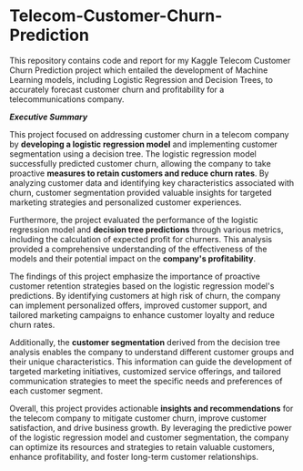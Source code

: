 # Telecom-Customer-Churn-Prediction
This repository contains code and report for my Kaggle Telecom Customer Churn Prediction project which entailed the development of Machine Learning models, including Logistic Regression and Decision Trees, to accurately forecast customer churn and profitability for a telecommunications company.

_**Executive Summary**_

This project focused on addressing customer churn in a telecom company by **developing a logistic 
regression model** and implementing customer segmentation using a decision tree. The logistic 
regression model successfully predicted customer churn, allowing the company to take proactive 
**measures to retain customers and reduce churn rates**. By analyzing customer data and identifying 
key characteristics associated with churn, customer segmentation provided valuable insights for 
targeted marketing strategies and personalized customer experiences.

Furthermore, the project evaluated the performance of the logistic regression model and **decision 
tree predictions** through various metrics, including the calculation of expected profit for churners. 
This analysis provided a comprehensive understanding of the effectiveness of the models and their 
potential impact on the **company's profitability**.

The findings of this project emphasize the importance of proactive customer retention strategies 
based on the logistic regression model's predictions. By identifying customers at high risk of churn, 
the company can implement personalized offers, improved customer support, and tailored marketing 
campaigns to enhance customer loyalty and reduce churn rates.

Additionally, the **customer segmentation** derived from the decision tree analysis enables the 
company to understand different customer groups and their unique characteristics. This information 
can guide the development of targeted marketing initiatives, customized service offerings, and 
tailored communication strategies to meet the specific needs and preferences of each customer 
segment.

Overall, this project provides actionable **insights and recommendations** for the telecom company to 
mitigate customer churn, improve customer satisfaction, and drive business growth. By leveraging 
the predictive power of the logistic regression model and customer segmentation, the company can 
optimize its resources and strategies to retain valuable customers, enhance profitability, and foster 
long-term customer relationships.
